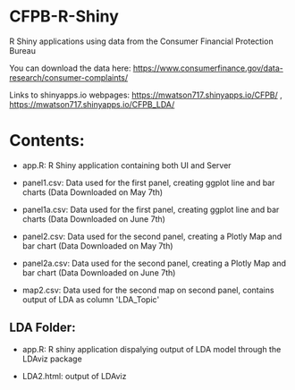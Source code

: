 # CFPB-R-Shiny
R Shiny applications using data from the Consumer Financial Protection Bureau 

You can download the data here: https://www.consumerfinance.gov/data-research/consumer-complaints/

Links to shinyapps.io webpages: https://mwatson717.shinyapps.io/CFPB/ ,
                                https://mwatson717.shinyapps.io/CFPB_LDA/

# Contents:

* app.R: R Shiny application containing both UI and Server

* panel1.csv: Data used for the first panel, creating ggplot line and bar charts (Data Downloaded on May 7th)

* panel1a.csv: Data used for the first panel, creating ggplot line and bar charts (Data Downloaded on June 7th)

* panel2.csv: Data used for the second panel, creating a Plotly Map and bar chart (Data Downloaded on May 7th)

* panel2a.csv: Data used for the second panel, creating a Plotly Map and bar chart (Data Downloaded on June 7th)

* map2.csv: Data used for the second map on second panel, contains output of LDA as column 'LDA_Topic'

## LDA Folder:

* app.R: R shiny application dispalying output of LDA model through the LDAviz package

* LDA2.html: output of LDAviz
